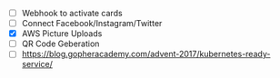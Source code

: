 - [ ] Webhook to activate cards
- [ ] Connect Facebook/Instagram/Twitter
- [x] AWS Picture Uploads
- [ ] QR Code Geberation
- [ ] https://blog.gopheracademy.com/advent-2017/kubernetes-ready-service/
